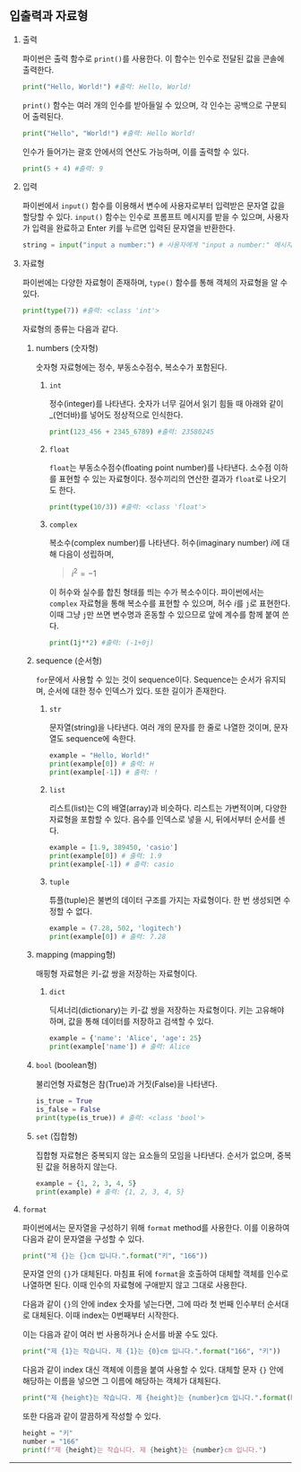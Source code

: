 ## 입출력과 자료형

1.  출력

    파이썬은 출력 함수로 `print()`를 사용한다. 이 함수는 인수로 전달된 값을 콘솔에 출력한다.

    ```python
    print("Hello, World!") #출력: Hello, World!
    ```

    `print()` 함수는 여러 개의 인수를 받아들일 수 있으며, 각 인수는 공백으로 구분되어 출력된다.

    ```python
    print("Hello", "World!") #출력: Hello World!
    ```

    인수가 들어가는 괄호 안에서의 연산도 가능하며, 이를 출력할 수 있다.

    ```python
    print(5 + 4) #출력: 9
    ```

2.  입력

    파이썬에서 `input()` 함수를 이용해서 변수에 사용자로부터 입력받은 문자열 값을 할당할 수 있다. `input()` 함수는 인수로 프롬프트 메시지를 받을 수 있으며, 사용자가 입력을 완료하고 Enter 키를 누르면 입력된 문자열을 반환한다.

    ```python
    string = input("input a number:") # 사용자에게 "input a number:" 메시지를 출력하고 입력을 기다림
    ```

3.  자료형

    파이썬에는 다양한 자료형이 존재하며, `type()` 함수를 통해 객체의 자료형을 알 수 있다.

    ```python
    print(type(7)) #출력: <class 'int'>
    ```

    자료형의 종류는 다음과 같다.

    1. numbers (숫자형)

       숫자형 자료형에는 정수, 부동소수점수, 복소수가 포함된다.

       1. `int`

          정수(integer)를 나타낸다. 숫자가 너무 길어서 읽기 힘들 때 아래와 같이 \_(언더바)를 넣어도 정상적으로 인식한다.

          ```python
          print(123_456 + 2345_6789) #출력: 23580245
          ```

       2. `float`

          `float`는 부동소수점수(floating point number)를 나타낸다. 소수점 이하를 표현할 수 있는 자료형이다. 정수끼리의 연산한 결과가 `float`로 나오기도 한다.

          ```python
          print(type(10/3)) #출력: <class 'float'>
          ```

       3. `complex`

          복소수(complex number)를 나타낸다. 허수(imaginary number) $i$에 대해 다음이 성립하며,

          > $i^2 = -1$

          이 허수와 실수를 합친 형태를 띄는 수가 복소수이다. 파이썬에서는 `complex` 자료형을 통해 복소수를 표현할 수 있으며, 허수 $i$를 `j`로 표현한다. 이때 그냥 `j`만 쓰면 변수명과 혼동할 수 있으므로 앞에 계수를 함께 붙여 쓴다.

          ```python
          print(1j**2) #출력: (-1+0j)
          ```

    2. sequence (순서형)

       `for`문에서 사용할 수 있는 것이 sequence이다. Sequence는 순서가 유지되며, 순서에 대한 정수 인덱스가 있다. 또한 길이가 존재한다.

       1. `str`

          문자열(string)을 나타낸다. 여러 개의 문자를 한 줄로 나열한 것이며, 문자열도 sequence에 속한다.

          ```python
          example = "Hello, World!"
          print(example[0]) # 출력: H
          print(example[-1]) # 출력: !
          ```

       2. `list`

          리스트(list)는 C의 배열(array)과 비슷하다. 리스트는 가변적이며, 다양한 자료형을 포함할 수 있다. 음수를 인덱스로 넣을 시, 뒤에서부터 순서를 센다.

          ```python
          example = [1.9, 389450, 'casio']
          print(example[0]) # 출력: 1.9
          print(example[-1]) # 출력: casio
          ```

       3. `tuple`

          튜플(tuple)은 불변의 데이터 구조를 가지는 자료형이다. 한 번 생성되면 수정할 수 없다.

          ```python
          example = (7.28, 502, 'logitech')
          print(example[0]) # 출력: 7.28
          ```

    3. mapping (mapping형)

       매핑형 자료형은 키-값 쌍을 저장하는 자료형이다.

       1. `dict`

          딕셔너리(dictionary)는 키-값 쌍을 저장하는 자료형이다. 키는 고유해야 하며, 값을 통해 데이터를 저장하고 검색할 수 있다.

          ```python
          example = {'name': 'Alice', 'age': 25}
          print(example['name']) # 출력: Alice
          ```

    4. `bool` (boolean형)

       불리언형 자료형은 참(True)과 거짓(False)을 나타낸다.

       ```python
       is_true = True
       is_false = False
       print(type(is_true)) # 출력: <class 'bool'>
       ```

    5. `set` (집합형)

       집합형 자료형은 중복되지 않는 요소들의 모임을 나타낸다. 순서가 없으며, 중복된 값을 허용하지 않는다.

       ```python
       example = {1, 2, 3, 4, 5}
       print(example) # 출력: {1, 2, 3, 4, 5}
       ```

4.  `format`

    파이썬에서는 문자열을 구성하기 위해 `format` method를 사용한다. 이를 이용하여 다음과 같이 문자열을 구성할 수 있다.

    ```python
    print("제 {}는 {}cm 입니다.".format("키", "166"))
    ```

    문자열 안의 `{}`가 대체된다. 마침표 뒤에 `format`을 호출하여 대체할 객체를 인수로 나열하면 된다. 이때 인수의 자료형에 구애받지 않고 그대로 사용한다.

    다음과 같이 `{}`의 안에 index 숫자를 넣는다면, 그에 따라 첫 번째 인수부터 순서대로 대체된다. 이때 index는 0번째부터 시작한다.

    이는 다음과 같이 여러 번 사용하거나 순서를 바꿀 수도 있다.

    ```python
    print("제 {1}는 작습니다. 제 {1}는 {0}cm 입니다.".format("166", "키"))
    ```

    다음과 같이 index 대신 객체에 이름을 붙여 사용할 수 있다. 대체할 문자 `{}` 안에 해당하는 이름을 넣으면 그 이름에 해당하는 객체가 대체된다.

    ```python
    print("제 {height}는 작습니다. 제 {height}는 {number}cm 입니다.".format(height="키", number="166"))
    ```

    또한 다음과 같이 깔끔하게 작성할 수 있다.

    ```python
    height = "키"
    number = "166"
    print(f"제 {height}는 작습니다. 제 {height}는 {number}cm 입니다.")
    ```

---
